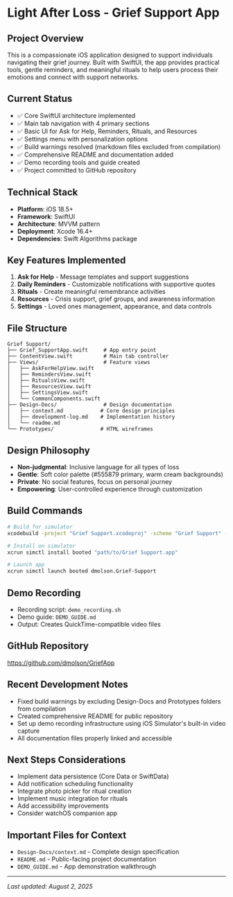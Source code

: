 # Light After Loss - Grief Support App

## Project Overview
This is a compassionate iOS application designed to support individuals navigating their grief journey. Built with SwiftUI, the app provides practical tools, gentle reminders, and meaningful rituals to help users process their emotions and connect with support networks.

## Current Status
- ✅ Core SwiftUI architecture implemented
- ✅ Main tab navigation with 4 primary sections
- ✅ Basic UI for Ask for Help, Reminders, Rituals, and Resources
- ✅ Settings menu with personalization options
- ✅ Build warnings resolved (markdown files excluded from compilation)
- ✅ Comprehensive README and documentation added
- ✅ Demo recording tools and guide created
- ✅ Project committed to GitHub repository

## Technical Stack
- **Platform**: iOS 18.5+
- **Framework**: SwiftUI
- **Architecture**: MVVM pattern
- **Deployment**: Xcode 16.4+
- **Dependencies**: Swift Algorithms package

## Key Features Implemented
1. **Ask for Help** - Message templates and support suggestions
2. **Daily Reminders** - Customizable notifications with supportive quotes
3. **Rituals** - Create meaningful remembrance activities
4. **Resources** - Crisis support, grief groups, and awareness information
5. **Settings** - Loved ones management, appearance, and data controls

## File Structure
```
Grief Support/
├── Grief_SupportApp.swift     # App entry point
├── ContentView.swift          # Main tab controller
├── Views/                     # Feature views
│   ├── AskForHelpView.swift
│   ├── RemindersView.swift
│   ├── RitualsView.swift
│   ├── ResourcesView.swift
│   ├── SettingsView.swift
│   └── CommonComponents.swift
├── Design-Docs/               # Design documentation
│   ├── context.md            # Core design principles
│   ├── development-log.md    # Implementation history
│   └── readme.md
└── Prototypes/               # HTML wireframes
```

## Design Philosophy
- **Non-judgmental**: Inclusive language for all types of loss
- **Gentle**: Soft color palette (#555879 primary, warm cream backgrounds)
- **Private**: No social features, focus on personal journey
- **Empowering**: User-controlled experience through customization

## Build Commands
```bash
# Build for simulator
xcodebuild -project "Grief Support.xcodeproj" -scheme "Grief Support" -destination "platform=iOS Simulator,name=iPhone 16" build

# Install on simulator
xcrun simctl install booted "path/to/Grief Support.app"

# Launch app
xcrun simctl launch booted dmolson.Grief-Support
```

## Demo Recording
- Recording script: `demo_recording.sh`
- Demo guide: `DEMO_GUIDE.md`
- Output: Creates QuickTime-compatible video files

## GitHub Repository
https://github.com/dmolson/GriefApp

## Recent Development Notes
- Fixed build warnings by excluding Design-Docs and Prototypes folders from compilation
- Created comprehensive README for public repository
- Set up demo recording infrastructure using iOS Simulator's built-in video capture
- All documentation files properly linked and accessible

## Next Steps Considerations
- Implement data persistence (Core Data or SwiftData)
- Add notification scheduling functionality
- Integrate photo picker for ritual creation
- Implement music integration for rituals
- Add accessibility improvements
- Consider watchOS companion app

## Important Files for Context
- `Design-Docs/context.md` - Complete design specification
- `README.md` - Public-facing project documentation
- `DEMO_GUIDE.md` - App demonstration walkthrough

---
*Last updated: August 2, 2025*
